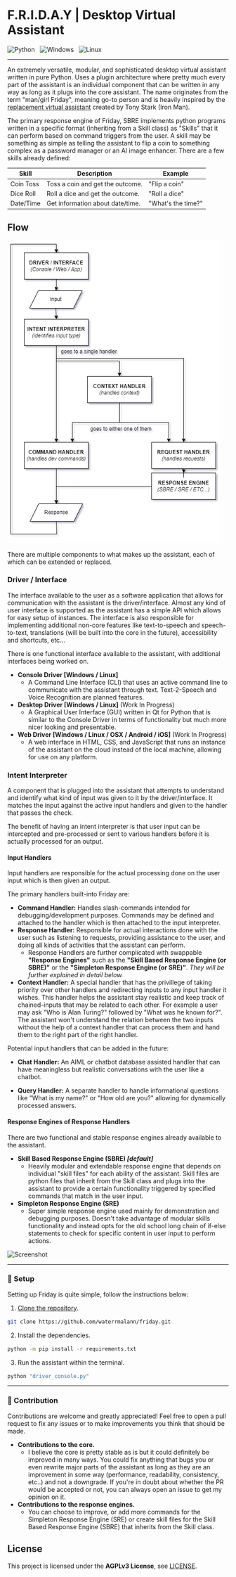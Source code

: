 # F.R.I.D.A.Y | Desktop Virtual Assistant

![Python](https://img.shields.io/badge/python-3670A0?style=for-the-badge&logo=python&logoColor=ffdd54)   ![Windows](https://img.shields.io/badge/Windows-0078D6?style=for-the-badge&logo=windows&logoColor=white)   ![Linux](https://img.shields.io/badge/Linux-FCC624?style=for-the-badge&logo=linux&logoColor=black)

---

An extremely versatile, modular, and sophisticated desktop virtual assistant written in pure Python. Uses a plugin architecture where pretty much every part of the assistant is an individual component that can be written in any way as long as it plugs into the core assistant. The name originates from the term "man/girl Friday", meaning go-to person and is heavily inspired by the [replacement virtual assistant](https://marvelcinematicuniverse.fandom.com/wiki/F.R.I.D.A.Y.) created by Tony Stark (Iron Man).

The primary response engine of Friday, SBRE implements python programs written in a specific format (inheriting from a Skill class) as "Skills" that it can perform based on command triggers from the user. A skill may be something as simple as telling the assistant to flip a coin to something complex as a password manager or an AI image enhancer. There are a few skills already defined:

| Skill | Description | Example |
| --- | --- | --- |
| Coin Toss | Toss a coin and get the outcome. | "Flip a coin" |
| Dice Roll | Roll a dice and get the outcome. | "Roll a dice" |
| Date/Time | Get information about date/time. | "What's the time?" |

## Flow

![Screenshot](documentation/input_flow.jpg)

There are multiple components to what makes up the assistant, each of which can be extended or replaced.

### **Driver / Interface**

The interface available to the user as a software application that allows for communication with the assistant is the driver/interface. Almost any kind of user interface is supported as the assistant has a simple API which allows for easy setup of instances. The interface is also responsible for implementing additional non-core features like text-to-speech and speech-to-text, translations (will be built into the core in the future), accessibility and shortcuts, etc...

There is one functional interface available to the assistant, with additional interfaces being worked on.

- **Console Driver [Windows / Linux]**
    - A Command Line Interface (CLI) that uses an active command line to communicate with the assistant through text. Text-2-Speech and Voice Recognition are planned features.
- **Desktop Driver [Windows / Linux]** (Work In Progress)
    - A Graphical User Interface (GUI) written in Qt for Python that is similar to the Console Driver in terms of functionality but much more nicer looking and presentable.  
- **Web Driver [Windows / Linux / OSX / Android / iOS]** (Work In Progress)
    - A web interface in HTML, CSS, and JavaScript that runs an instance of the assistant on the cloud instead of the local machine, allowing for use on any platform. 

### **Intent Interpreter**

A component that is plugged into the assistant that attempts to understand and identify what kind of input was given to it by the driver/interface. It matches the input against the active input handlers and given to the handler that passes the check.

The benefit of having an intent interpreter is that user input can be intercepted and pre-processed or sent to various handlers before it is actually processed for an output.

#### **Input Handlers**

Input handlers are responsible for the actual processing done on the user input which is then given an output.

The primary handlers built-into Friday are:

- **Command Handler:** Handles slash-commands intended for debugging/development purposes. Commands may be defined and attached to the handler which is then attached to the input interpreter.
- **Response Handler:** Responsible for actual interactions done with the user such as listening to requests, providing assistance to the user, and doing all kinds of activities that the assistant can perform.
    - Response Handlers are further complicated with swappable **"Response Engines"** such as the **"Skill Based Response Engine (or SBRE)"** or the **"Simpleton Response Engine (or SRE)"**. *They will be further explained in detail below.*
- **Context Handler:** A special handler that has the privillege of taking priority over other handlers and redirecting inputs to any input handler it wishes. This handler helps the assistant stay realistic and keep track of chained-inputs that may be related to each other. For example a user may ask "Who is Alan Turing?" followed by "What was he known for?". The assistant won't understand the relation between the two inputs without the help of a context handler that can process them and hand them to the right part of the right handler.

Potential input handlers that can be added in the future:

- **Chat Handler:** An AIML or chatbot database assisted handler that can have meaningless but realistic conversations with the user like a chatbot.

- **Query Handler:** A separate handler to handle informational questions like "What is my name?" or "How old are you?" allowing for dynamically processed answers.

#### **Response Engines of Response Handlers**

There are two functional and stable response engines already available to the assistant.

- **Skill Based Response Engine (SBRE) *[default]***
    - Heavily modular and extendable response engine that depends on individual "skill files" for each ability of the assistant. Skill files are python files that inherit from the Skill class and plugs into the assistant to provide a certain functionality triggered by specified commands that match in the user input.
- **Simpleton Response Engine (SRE)**
    - Super simple response engine used mainly for demonstration and debugging purposes. Doesn't take advantage of modular skills functionality and instead opts for the old school long chain of if-else statements to check for specific content in user input to perform actions. 

![Screenshot](screenshot.JPG)

---

### 🚀 Setup

Setting up Friday is quite simple, follow the instructions below:

1. [Clone the repository](https://docs.github.com/en/github/creating-cloning-and-archiving-repositories/cloning-a-repository-from-github/cloning-a-repository).

```sh
git clone https://github.com/waterrmalann/friday.git
```

2. Install the dependencies.

```sh
python -m pip install -r requirements.txt
```

3. Run the assistant within the terminal.

```sh
python "driver_console.py"
```

---

### 🤝 Contribution

Contributions are welcome and greatly appreciated! Feel free to open a pull request to fix any issues or to make improvements you think that should be made.
- **Contributions to the core.**
  - I believe the core is pretty stable as is but it could definitely be improved in many ways. You could fix anything that bugs you or even rewrite major parts of the assistant as long as they are an improvement in some way (performance, readability, consistency, etc..) and not a downgrade. If you're in doubt about whether the PR would be accepted or not, you can always open an issue to get my opinion on it.
- **Contributions to the response engines.**
    - You can choose to improve, or add more commands for the Simpleton Response Engine (SRE) or create skill files for the Skill Based Response Engine (SBRE) that inherits from the Skill class. 

License
----

This project is licensed under the **AGPLv3 License**, see [LICENSE](LICENSE).
